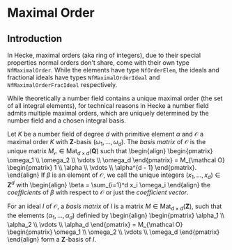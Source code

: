 # Maximal Order

## Introduction

In Hecke, maximal orders (aka ring of integers), due to their special properties normal orders don't share, come with their own type `NfMaximalOrder`. 
While the elements have type `NfOrderElem`, the ideals and fractional ideals have types `NfMaximalOrderIdeal` and `NfMaximalOrderFracIdeal` respectively.

While theoretically a number field contains a unique maximal order (the set of all integral elements), for technical reasons in Hecke a number field admits multiple maximal orders, which are uniquely determined by the number field and a chosen integral basis.

Let $K$ be a number field of degree $d$ with primitive element $\alpha$ and $\mathcal O$ a maximal order $K$ with $\mathbf{Z}$-basis $(\omega_1,\dotsc,\omega_d)$.
The *basis matrix* of $\mathcal O$ is the unique matrix $M_{\mathcal O} \in \operatorname{Mat}_{d \times d}(\mathbf{Q})$ such that
\begin{align} \begin{pmatrix} \omega_1 \\\\ \omega_2 \\\\ \vdots \\\\ \omega_d \end{pmatrix} = M_{\mathcal O} \begin{pmatrix} 1 \\\\ \alpha \\\\ \vdots \\\\ \alpha^{d - 1} \end{pmatrix}. \end{align}
If $\beta$ is an element of $\mathcal O$, we call the unique integers $(x_1,\dotsc,x_d) \in \mathbf Z^d$ with
\begin{align} \beta = \sum_{i=1}^d x_i \omega_i \end{align}
the *coefficients* of $\beta$ with respect to $\mathcal O$ or just the *coefficient vector*.

For an ideal $I$ of $\mathcal O$, a *basis matrix* of $I$ is a matrix $M \in \operatorname{Mat}_{d \times d}(\mathbf{Z})$, such that the elements $(\alpha_1,\dotsc,\alpha_d)$ definied by
\begin{align} \begin{pmatrix} \alpha_1 \\\\ \alpha_2 \\\\ \vdots \\\\ \alpha_d \end{pmatrix} = M_{\mathcal O} \begin{pmatrix} \omega_1 \\\\ \omega_2 \\\\ \vdots \\\\ \omega_d \end{pmatrix} \end{align}
form a $\mathbf{Z}$-basis of $I$.


